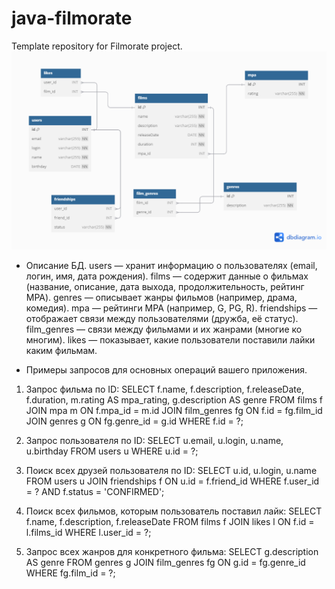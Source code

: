 # java-filmorate
Template repository for Filmorate project.
![Database schema](https://github.com/numerouno-life/java-filmorate/blob/main/ER-diagramm.png)

- Описание БД.
users — хранит информацию о пользователях (email, логин, имя, дата рождения).
films — содержит данные о фильмах (название, описание, дата выхода, продолжительность, рейтинг MPA).
genres — описывает жанры фильмов (например, драма, комедия).
mpa — рейтинги MPA (например, G, PG, R).
friendships — отображает связи между пользователями (дружба, её статус).
film_genres — связи между фильмами и их жанрами (многие ко многим).
likes — показывает, какие пользователи поставили лайки каким фильмам.

- Примеры запросов для основных операций вашего приложения.
1. Запрос фильма по ID:
SELECT f.name,
       f.description,
       f.releaseDate,
       f.duration,
       m.rating AS mpa_rating,
       g.description AS genre
FROM films f
JOIN mpa m ON f.mpa_id = m.id
JOIN film_genres fg ON f.id = fg.film_id
JOIN genres g ON fg.genre_id = g.id
WHERE f.id = ?;

2. Запрос пользователя по ID:
SELECT u.email,
       u.login,
       u.name,
       u.birthday
FROM users u
WHERE u.id = ?;

3. Поиск всех друзей пользователя по ID:
SELECT u.id,
       u.login,
       u.name
FROM users u
JOIN friendships f ON u.id = f.friend_id
WHERE f.user_id = ? AND f.status = 'CONFIRMED';

4. Поиск всех фильмов, которым пользователь поставил лайк:
SELECT f.name,
       f.description,
       f.releaseDate
FROM films f
JOIN likes l ON f.id = l.films_id
WHERE l.user_id = ?;

5. Запрос всех жанров для конкретного фильма:
SELECT g.description AS genre
FROM genres g
JOIN film_genres fg ON g.id = fg.genre_id
WHERE fg.film_id = ?;
